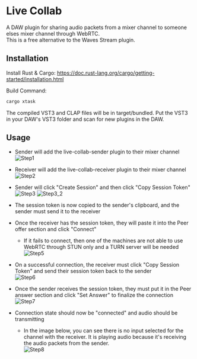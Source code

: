 
# Live Collab

A DAW plugin for sharing audio packets from a mixer channel to someone elses mixer channel through WebRTC.
<br/>This is a free alternative to the Waves Stream plugin.


## Installation

Install Rust & Cargo: https://doc.rust-lang.org/cargo/getting-started/installation.html

Build Command:
```bash
cargo xtask
```

The compiled VST3 and CLAP files will be in target/bundled. Put the VST3 in your DAW's VST3 folder and scan for new plugins in the DAW.


## Usage

- Sender will add the live-collab-sender plugin to their mixer channel<br/>
![Step1](https://github.com/user-attachments/assets/e4f60f9b-152d-4bc6-9581-3e256e520148)
- Receiver will add the live-collab-receiver plugin to their mixer channel<br/>
![Step2](https://github.com/user-attachments/assets/c78c2fce-9ab2-4156-90b3-afc90d4c552a)

- Sender will click "Create Session" and then click "Copy Session Token"<br/>
![Step3](https://github.com/user-attachments/assets/8f1e850c-aeca-45d7-8320-047b96d5c529) ![Step3_2](https://github.com/user-attachments/assets/8a792dda-825f-4f25-a7c4-a8bda84318c0)

- The session token is now copied to the sender's clipboard, and the sender must send it to the receiver
- Once the receiver has the session token, they will paste it into the Peer offer section and click "Connect"
  - If it fails to connect, then one of the machines are not able to use WebRTC through STUN only and a TURN server will be needed<br/>
![Step5](https://github.com/user-attachments/assets/e44c1582-804e-4992-af76-6f79ef7ad4d1)

- On a successful connection, the receiver must click "Copy Session Token" and send their session token back to the sender<br/>
![Step6](https://github.com/user-attachments/assets/e3dcb27a-a2c0-4e14-b365-b48612d844a7)

- Once the sender receives the session token, they must put it in the Peer answer section and click "Set Answer" to finalize the connection<br/>
![Step7](https://github.com/user-attachments/assets/c491f261-b3c8-40e2-846d-96777720f21c)

- Connection state should now be "connected" and audio should be transmitting
  - In the image below, you can see there is no input selected for the channel with the receiver. It is playing audio because it's receiving the audio packets from the sender.<br/>
![Step8](https://github.com/user-attachments/assets/bbaaec69-7a51-455b-b685-ea84b632f1d0)
